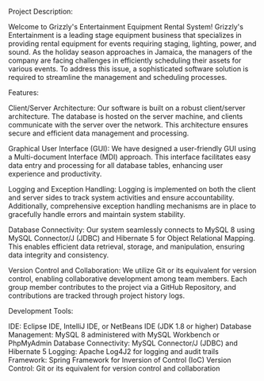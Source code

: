 Project Description:

Welcome to Grizzly's Entertainment Equipment Rental System! Grizzly's Entertainment is a leading stage equipment business that specializes in providing rental equipment for events requiring staging, lighting, power, and sound. As the holiday season approaches in Jamaica, the managers of the company are facing challenges in efficiently scheduling their assets for various events. To address this issue, a sophisticated software solution is required to streamline the management and scheduling processes.

Features:

Client/Server Architecture: Our software is built on a robust client/server architecture. The database is hosted on the server machine, and clients communicate with the server over the network. This architecture ensures secure and efficient data management and processing.

Graphical User Interface (GUI): We have designed a user-friendly GUI using a Multi-document Interface (MDI) approach. This interface facilitates easy data entry and processing for all database tables, enhancing user experience and productivity.

Logging and Exception Handling: Logging is implemented on both the client and server sides to track system activities and ensure accountability. Additionally, comprehensive exception handling mechanisms are in place to gracefully handle errors and maintain system stability.

Database Connectivity: Our system seamlessly connects to MySQL 8 using MySQL Connector/J (JDBC) and Hibernate 5 for Object Relational Mapping. This enables efficient data retrieval, storage, and manipulation, ensuring data integrity and consistency.

Version Control and Collaboration: We utilize Git or its equivalent for version control, enabling collaborative development among team members. Each group member contributes to the project via a GitHub Repository, and contributions are tracked through project history logs.

Development Tools:

IDE: Eclipse IDE, IntelliJ IDE, or NetBeans IDE (JDK 1.8 or higher)
Database Management: MySQL 8 administered with MySQL Workbench or PhpMyAdmin
Database Connectivity: MySQL Connector/J (JDBC) and Hibernate 5
Logging: Apache Log4J2 for logging and audit trails
Framework: Spring Framework for Inversion of Control (IoC)
Version Control: Git or its equivalent for version control and collaboration
